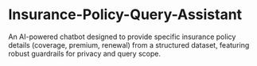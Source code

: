 # Insurance-Policy-Query-Assistant
An AI-powered chatbot designed to provide specific insurance policy details (coverage, premium, renewal) from a structured dataset, featuring robust guardrails for privacy and query scope.
